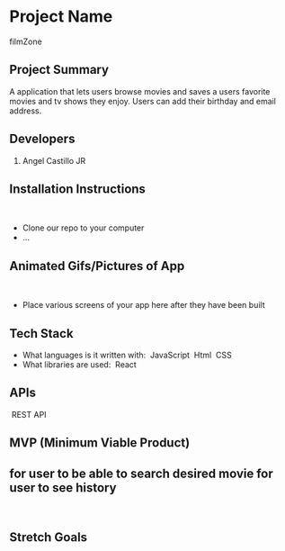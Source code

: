 # Project Name
filmZone 
## Project Summary
A application that lets users browse movies and saves a users favorite movies and tv shows they enjoy. Users can add their birthday and email address.
## Developers
1. Angel Castillo JR
## Installation Instructions
​
- Clone our repo to your computer
​
- ...
​
​
## Animated Gifs/Pictures of App
​
- Place various screens of your app here after they have been built
​
## Tech Stack
- What languages is it written with: 
​ JavaScript
​ Html
​ CSS
- What libraries are used: 
​ React 
## APIs
​ REST API
## MVP (Minimum Viable Product)
​for user to be able to search desired movie
for user to see history
-
​
​
## Stretch Goals
